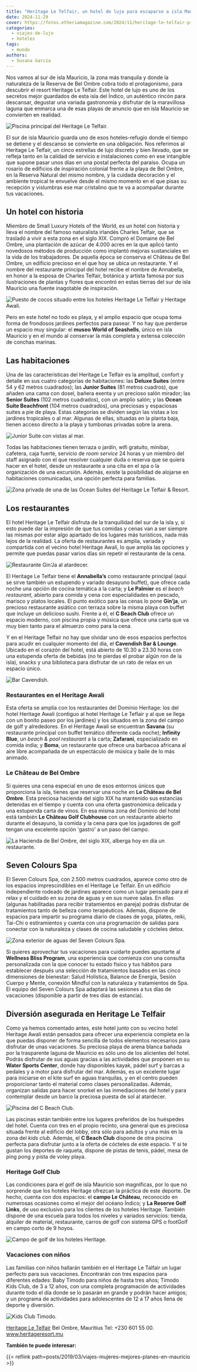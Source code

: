 ```yaml
---
title: "Heritage Le Telfair, un hotel de lujo para escaparse a isla Mauricio"
date: 2024-11-29
cover: https://fotos.etheriamagazine.com/2024/11/heritage-le-telfair-piscina-principal.jpg
categories: 
  - viajes-de-lujo
  - hoteles
tags: 
  - mundo
authors: 
  - Susana García
---
```


Nos vamos al sur de isla Mauricio, la zona más tranquila y donde la naturaleza de la 
Reserva de Bel Ombre cobra todo el protagonismo, para descubrir el resort Heritage Le 
Telfair. Este hotel de lujo es uno de los secretos mejor guardados de esta isla del 
Índico, un auténtico rincón para descansar, degustar una variada gastronomía y disfrutar 
de la maravillosa laguna que enmarca una de esas playas de anuncio que en isla Mauricio 
se convierten en realidad. 

![Piscina principal del Heritage Le Telfair.](https://fotos.etheriamagazine.com/2024/11/heritage-le-telfair-piscina-principal.jpg "Piscina principal del Heritage Le Telfair. © Heritage Resorts & Golf")

El sur de isla Mauricio guarda uno de esos hoteles-refugio donde el tiempo se detiene y 
el descanso se convierte en una obligación. Nos referimos al Heritage Le Telfair, un 
cinco estrellas de lujo discreto y bien llevado, que se refleja tanto en la calidad de 
servicio e instalaciones como en ese intangible que supone pasar unos días en una postal 
perfecta del paraíso. Ocupa un rosario de edificios de inspiración colonial frente a la 
playa de Bel Ombre, en la Reserva Natural del mismo nombre, y la cuidada decoración y el 
ambiente tropical te envuelve desde el mismo momento en el que pisas su recepción y 
vislumbras ese mar cristalino que te va a acompañar durante tus vacaciones. 

## Un hotel con historia

Miembro de Small Luxury Hotels of the World, es un hotel con historia y lleva el nombre 
del famoso naturalista irlandés Charles Telfair, que se trasladó a vivir a esta zona en 
el siglo XIX. Compró el Domaine de Bel Ombre, una plantación de azúcar de 4.000 acres en 
la que aplicó tanto novedosos métodos de producción como implantó mejoras sustanciales 
en la vida de los trabajadores. De aquella época se conserva el Château de Bel Ombre, un 
edificio precioso en el que hoy se ubica un restaurante. Y el nombre del restaurante 
principal del hotel recibe el nombre de Annabella, en honor a la esposa de Charles 
Telfair, botánica y artista famosa por sus ilustraciones de plantas y flores que 
encontró en estas tierras del sur de isla Mauricio una fuente inagotable de inspiración. 

![Puesto de cocos situado entre los hoteles Heritage Le Telfair y Heritage Awali.](https://fotos.etheriamagazine.com/2024/11/heritage-le-telfair-cocos.jpg "Puesto de cocos situado entre los hoteles Heritage Le Telfair y Heritage Awali. © Susana Garcia")

Pero en este hotel no todo es playa, y el amplio espacio que ocupa toma forma de 
frondosos jardines perfectos para pasear. Y no hay que perderse un espacio muy singular: 
el **museo World of Seashells**, único en isla Mauricio y en el mundo al conservar la 
más completa y extensa colección de conchas marinas. 

## Las habitaciones

Una de las características del Heritage Le Telfair es la amplitud, confort y detalle en 
sus cuatro categorías de habitaciones: las **Deluxe Suites** (entre 54 y 62 metros 
cuadrados); las **Junior Suites** (81 metros cuadros), que añaden una cama con dosel, 
bañera exenta y un precioso salón mirador; las **Senior Suites** (102 metros cuadrados), 
con un amplio salón; y las **Ocean Suite Beachfront** (104 metros cuadrados), una 
preciosas y espaciosas suites a pie de playa. Estas categorías se dividen según las 
vistas a los jardines tropicales o al mar. Algunas de ellas, situadas en la planta baja, 
tienen acceso directo a la playa y tumbonas privadas sobre la arena. 

![Junior Suite con vistas al mar.](https://fotos.etheriamagazine.com/2024/11/heritage-le-telfair-JUNIOR-SUITE.jpg "Junior Suite con vistas al mar. © Heritage Resorts & Golf")

Todas las habitaciones tienen terraza o jardín, wifi gratuito, minibar, cafetera, caja 
fuerte, servicio de _room service_ 24 horas y un miembro del staff asignado con el que 
resolver cualquier duda o reserva que se quiera hacer en el hotel, desde un restaurante 
a una cita en el spa o la organización de una excursión. Además, existe la posibilidad 
de alojarse en habitaciones comunicadas, una opción perfecta para familias. 

![Zona privada de una de las Ocean Suites del Heritage Le Telfair & Resort.](https://fotos.etheriamagazine.com/2024/11/heritage-le-telfair-OCEAN-SUITE.jpg "Zona privada de una de las Ocean Suites del Heritage Le Telfair. © Heritage Resorts & Golf")

## Los restaurantes

El hotel Heritage Le Telfair disfruta de la tranquilidad del sur de la isla y, si esto 
puede dar la impresión de que tus comidas y cenas van a ser siempre las mismas por estar 
algo apartado de los lugares más turísticos, nada más lejos de la realidad. La oferta de 
restaurantes es amplia, variada y compartida con el vecino hotel Heritage Awali, lo que 
amplía las opciones y permite que puedas pasar varios días sin repetir el restaurante de 
la cena. 

![Restaurante Gin'Ja al atardecer.](https://fotos.etheriamagazine.com/2024/11/heritage-le-telfair-GINJA.jpg "Restaurante Gin'Ja al atardecer. © Heritage Resort & Golf")

El Heritage Le Telfair tiene el **Annabella’s** como restaurante principal (aquí se 
sirve también un estupendo y variado desayuno buffet), que ofrece cada noche una opción 
de cocina temática a la carta; y **Le Palmier** es el _beach restaurant_, abierto para 
comida y cena con especialidades en pescado, marisco y platos locales. El punto exótico 
para las cenas lo pone **Gin’ja**, un precioso restaurante asiático con terraza sobre la 
misma playa con buffet que incluye un delicioso sushi. Frente a él, el **C Beach Club** 
ofrece un espacio moderno, con piscina propia y música que ofrece una carta que va muy 
bien tanto para el almuerzo como para la cena. 

Y en el Heritage Telfair no hay que olvidar uno de esos espacios perfectos para acudir 
en cualquier momento del día, el **Cavendish Bar & Lounge**. Ubicado en el corazón del 
hotel, está abierto de 10.30 a 23.30 horas con una estupenda oferta de bebidas (no te 
pierdas el probar algún ron de la isla), snacks y una biblioteca para disfrutar de un 
rato de relax en un espacio único. 

![Bar Cavendish.](https://fotos.etheriamagazine.com/2024/11/heritage-le-telfair-BAR-CAVENDISH.jpg "Bar Cavendish. © Heritage Resorts & Golf")

### Restaurantes en el Heritage Awali

Esta oferta se amplía con los restaurantes del Dominio Heritage: los del hotel Heritage 
Awali (contiguo al hotel Heritage Le Teflair y al que se llega con un bonito paseo por 
los jardines) y los situados en la zona del campo de golf y alrededores. En el Heritage 
Awali se encuentran **Savana** (su restaurante principal con buffet temático diferente 
cada noche); **Infinity Blue**, un _beach & pool restaurant_ a la carta; **Zafarani**, 
especializado en comida india; y **Boma**, un restaurante que ofrece una barbacoa 
africana al aire libre acompañada de un espectáculo de música y baile de lo más animado. 

### Le Château de Bel Ombre

Si quieres una cena especial en uno de esos entornos únicos que proporciona la isla, 
tienes que reservar una noche en **Le Château de Bel Ombre**. Esta preciosa hacienda del 
siglo XIX ha mantenido sus estancias detenidas en el tiempo y cuenta con una oferta 
gastronómica delicada y una estupenda carta de vinos. En esa misma zona del Dominio del 
hotel está también **Le Château Golf Clubhouse** con un restaurante abierto durante el 
desayuno, la comida y la cena para que los jugadores de golf tengan una excelente opción 
'gastro' a un paso del campo. 

![La Hacienda de Bel Ombre, del siglo XIX, alberga hoy en día un restaurante.](https://fotos.etheriamagazine.com/2024/11/heritage-le-telfair-hacienda-bel-ombre.jpg "La Hacienda de Bel Ombre, del siglo XIX, alberga hoy en día un restaurante. © Susana Garcia")

## Seven Colours Spa

El Seven Colours Spa, con 2.500 metros cuadrados, aparece como otro de los espacios 
imprescindibles en el Heritage Le Telfair. En un edificio independiente rodeado de 
jardines aparece como un lugar pensado para el relax y el cuidado en su zona de aguas y 
en sus nueve salas. En ellas (algunas habilitadas para recibir tratamientos en pareja) 
podrás disfrutar de tratamientos tanto de belleza como terapéuticos. Además, dispone de 
espacios para impartir su programa diario de clases de yoga, pilates, reiki, Tai-Chi o 
estiramientos y cuenta con una programación de salidas para conectar con la naturaleza y 
clases de cocina saludable y cócteles detox. 

![Zona exterior de aguas del Seven Colours Spa.](https://fotos.etheriamagazine.com/2024/11/heritage-le-telfair-spa.jpg "Zona exterior de aguas del Seven Colours Spa. © Susana Garcia")

Si quieres aprovechar tus vacaciones para cuidarte puedes apuntarte al **Wellness Bliss 
Program**, una experiencia que comienza con una consulta personalizada con la que 
conocer tu estado físico y tus hábitos para establecer después una selección de 
tratamientos basados en las cinco dimensiones de bienestar: Salud Holística, Balance de 
Energía, Sesión Cuerpo y Mente, conexión Mindful con la naturaleza y tratamientos de 
Spa. El equipo del Seven Colours Spa adaptará las sesiones a tus días de vacaciones 
(disponible a partir de tres días de estancia). 

## Diversión asegurada en Heritage Le Telfair

Como ya hemos comentado antes, este hotel junto con su vecino hotel Heritage Awali están 
pensados para ofrecer una experiencia completa en la que puedas disponer de forma 
sencilla de todos elementos necesarios para disfrutar de unas vacaciones. Su preciosa 
playa de arena blanca bañada por la trasparente laguna de Mauricio es sólo uno de los 
alicientes del hotel. Podrás disfrutar de sus aguas gracias a las actividades que 
proponen en su **Water Sports Center**, donde hay disponibles kayak, pádel surf y barcas 
a pedales y a motor para disfrutar del mar. Además, es un excelente lugar para iniciarse 
en el kite surf en aguas tranquilas, y en el centro pueden proporcionar tanto el 
material como clases personalizadas. Además, organizan salidas para hacer snorkel en las 
inmediaciones del hotel y para contemplar desde un barco la preciosa puesta de sol al 
atardecer. 

![Piscina del C Beach Club.](https://fotos.etheriamagazine.com/2024/11/heritage-le-telfair-beach-club.jpg "Piscina del C Beach Club. © Susana Garcia")

Las piscinas están también entre los lugares preferidos de los huéspedes del hotel. 
Cuenta con tres en el propio recinto, una general que es preciosa situada frente al 
edificio del lobby, otra sólo para adultos y una más en la zona del _kids club_. Además, 
el **C Beach Club** dispone de otra piscina perfecta para disfrutar junto a la oferta de 
cócteles de este espacio. Y si te gustan los deportes de raqueta, dispone de pistas de 
tenis, pádel, mesa de ping pong y pista de voley playa. 

### Heritage Golf Club

Las condiciones para el golf de isla Mauricio son magníficas, por lo que no sorprende 
que los hoteles Heritage ofrezcan la práctica de este deporte. De hecho, cuenta con dos 
espacios: el **campo Le Château**, reconocido en numerosas ocasiones como el mejor del 
océano Índico; y **La Reserve Golf Links**, de uso exclusivo para los clientes de los 
hoteles Heritage. También dispone de una escuela para todos los niveles y variados 
servicios: tienda, alquiler de material, restaurante, carros de golf con sistema GPS o 
footGolf en campo corto de 9 hoyos. 

![Campo de golf de los hoteles Heritage.](https://fotos.etheriamagazine.com/2024/11/heritage-le-telfair-campo-golf.jpg "Campo de golf de los hoteles Heritage. © Susana García")

### Vacaciones con niños

Las familias con niños hallarán también en el Heritage Le Talfair un lugar perfecto para 
sus vacaciones. Encontrarán con tres espacios para diferentes edades: Baby Timodo para 
niños de hasta tres años; Timodo Kids Club, de 3 a 12 años, con una completa 
programación de actividades durante todo el día donde se lo pasarán en grande y podrán 
hacer amigos; y un programa de actividades para adolescentes de 12 a 17 años llena de 
deporte y diversión. 

![Kids Club Timodo.](https://fotos.etheriamagazine.com/2024/11/heritage-le-telfair-TIMOMO.jpg "Kids Club Timodo. © Heritage Resorts & Golf")

[Heritage Le Telfair](https://heritageresorts.mu/hotels-mauritius/le-telfair) Bel Ombre, 
Mauritius Tel: +230 601 55 00. www.heritageresort.mu 

**También te puede interesar:** 

{{< reflink path=posts/2019/03/viajes-mujeres-mejores-planes-en-mauricio >}}
